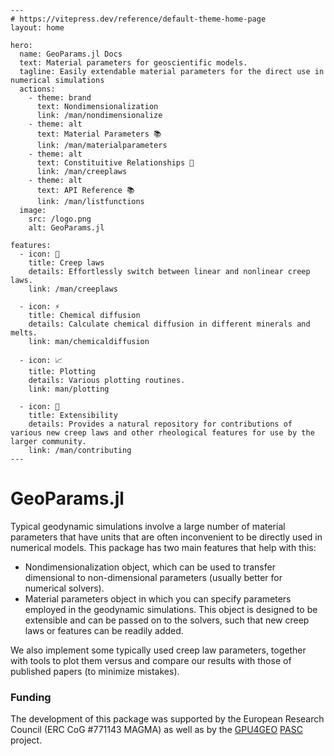 ```@raw html
---
# https://vitepress.dev/reference/default-theme-home-page
layout: home

hero:
  name: GeoParams.jl Docs
  text: Material parameters for geoscientific models.
  tagline: Easily extendable material parameters for the direct use in numerical simulations
  actions:
    - theme: brand
      text: Nondimensionalization
      link: /man/nondimensionalize
    - theme: alt
      text: Material Parameters 📚
      link: /man/materialparameters
    - theme: alt
      text: Constituitive Relationships 🎯
      link: /man/creeplaws
    - theme: alt
      text: API Reference 📚
      link: /man/listfunctions
  image:
    src: /logo.png
    alt: GeoParams.jl

features:
  - icon: 🚀
    title: Creep laws
    details: Effortlessly switch between linear and nonlinear creep laws.
    link: /man/creeplaws

  - icon: ⚡
    title: Chemical diffusion
    details: Calculate chemical diffusion in different minerals and melts.
    link: man/chemicaldiffusion

  - icon: 📈
    title: Plotting
    details: Various plotting routines.
    link: man/plotting

  - icon: 🧩
    title: Extensibility
    details: Provides a natural repository for contributions of various new creep laws and other rheological features for use by the larger community.
    link: /man/contributing
---
```
# GeoParams.jl

Typical geodynamic simulations involve a large number of material parameters that have units that are often inconvenient to be directly used in numerical models. This package has two main features that help with this:

- Nondimensionalization object, which can be used to transfer dimensional to non-dimensional parameters (usually better for numerical solvers).
- Material parameters object in which you can specify  parameters employed in the geodynamic simulations. This object is designed to be extensible and can be passed on to the solvers, such that new creep laws or features can be readily added.

We also implement some typically used creep law parameters, together with tools to plot them versus and compare our results with those of published papers (to minimize mistakes).

### Funding
The development of this package was supported by the European Research Council (ERC CoG #771143 MAGMA) as well as by the [GPU4GEO](https://ptsolvers.github.io/GPU4GEO/) [PASC](https://www.pasc-ch.org) project.
